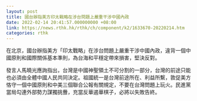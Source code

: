 ```yaml
---
layout: post
title: 國台辦指美方印太戰略在涉台問題上嚴重干涉中國內政
date: 2022-02-14 20:41:57.000000000 +08:00
link: https://news.rthk.hk/rthk/ch/component/k2/1633670-20220214.htm
categories: rthk
---
```


在北京，國台辦指美方「印太戰略」在涉台問題上嚴重干涉中國內政，違背一個中國原則和國際關係基本準則，為台海和平穩定帶來損害，堅決反對。

發言人馬曉光應詢指出，台灣是中國神聖領土不可分割的一部分，台灣的前途只能也必須由全體中國人民共同決定。祖國統一是台灣前途所在、利益所繫，敦促美方恪守一個中國原則和中美三個聯合公報有關規定，不要在台灣問題上玩火。民進黨當局勾連外部勢力謀獨挑釁，充當反華遏華棋子，必將以失敗告終。
